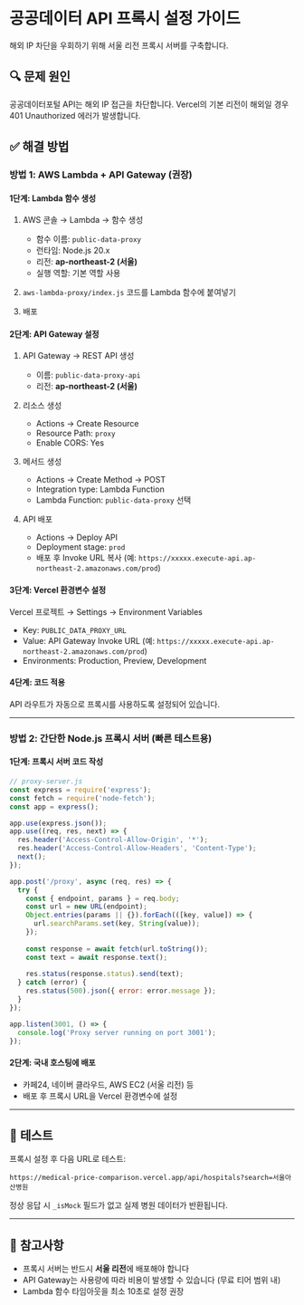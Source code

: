 # 공공데이터 API 프록시 설정 가이드

해외 IP 차단을 우회하기 위해 서울 리전 프록시 서버를 구축합니다.

## 🔍 문제 원인

공공데이터포털 API는 해외 IP 접근을 차단합니다. Vercel의 기본 리전이 해외일 경우 401 Unauthorized 에러가 발생합니다.

## ✅ 해결 방법

### 방법 1: AWS Lambda + API Gateway (권장)

#### 1단계: Lambda 함수 생성

1. AWS 콘솔 → Lambda → 함수 생성
   - 함수 이름: `public-data-proxy`
   - 런타임: Node.js 20.x
   - 리전: **ap-northeast-2 (서울)**
   - 실행 역할: 기본 역할 사용

2. `aws-lambda-proxy/index.js` 코드를 Lambda 함수에 붙여넣기

3. 배포

#### 2단계: API Gateway 설정

1. API Gateway → REST API 생성
   - 이름: `public-data-proxy-api`
   - 리전: **ap-northeast-2 (서울)**

2. 리소스 생성
   - Actions → Create Resource
   - Resource Path: `proxy`
   - Enable CORS: Yes

3. 메서드 생성
   - Actions → Create Method → POST
   - Integration type: Lambda Function
   - Lambda Function: `public-data-proxy` 선택

4. API 배포
   - Actions → Deploy API
   - Deployment stage: `prod`
   - 배포 후 Invoke URL 복사 (예: `https://xxxxx.execute-api.ap-northeast-2.amazonaws.com/prod`)

#### 3단계: Vercel 환경변수 설정

Vercel 프로젝트 → Settings → Environment Variables

- Key: `PUBLIC_DATA_PROXY_URL`
- Value: API Gateway Invoke URL (예: `https://xxxxx.execute-api.ap-northeast-2.amazonaws.com/prod`)
- Environments: Production, Preview, Development

#### 4단계: 코드 적용

API 라우트가 자동으로 프록시를 사용하도록 설정되어 있습니다.

---

### 방법 2: 간단한 Node.js 프록시 서버 (빠른 테스트용)

#### 1단계: 프록시 서버 코드 작성

```javascript
// proxy-server.js
const express = require('express');
const fetch = require('node-fetch');
const app = express();

app.use(express.json());
app.use((req, res, next) => {
  res.header('Access-Control-Allow-Origin', '*');
  res.header('Access-Control-Allow-Headers', 'Content-Type');
  next();
});

app.post('/proxy', async (req, res) => {
  try {
    const { endpoint, params } = req.body;
    const url = new URL(endpoint);
    Object.entries(params || {}).forEach(([key, value]) => {
      url.searchParams.set(key, String(value));
    });
    
    const response = await fetch(url.toString());
    const text = await response.text();
    
    res.status(response.status).send(text);
  } catch (error) {
    res.status(500).json({ error: error.message });
  }
});

app.listen(3001, () => {
  console.log('Proxy server running on port 3001');
});
```

#### 2단계: 국내 호스팅에 배포

- 카페24, 네이버 클라우드, AWS EC2 (서울 리전) 등
- 배포 후 프록시 URL을 Vercel 환경변수에 설정

---

## 🧪 테스트

프록시 설정 후 다음 URL로 테스트:

```
https://medical-price-comparison.vercel.app/api/hospitals?search=서울아산병원
```

정상 응답 시 `_isMock` 필드가 없고 실제 병원 데이터가 반환됩니다.

---

## 📝 참고사항

- 프록시 서버는 반드시 **서울 리전**에 배포해야 합니다
- API Gateway는 사용량에 따라 비용이 발생할 수 있습니다 (무료 티어 범위 내)
- Lambda 함수 타임아웃을 최소 10초로 설정 권장

